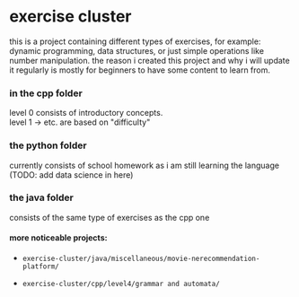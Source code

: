 # exercise cluster

this is a project containing different types of exercises, for example: dynamic programming, data structures, or just simple operations like number manipulation. the reason i created this project and why i will update it regularly is mostly for beginners to have some content to learn from. 

### in the cpp folder                                                                 
level 0 consists of introductory concepts.                                                      
level 1 -> etc. are based on "difficulty"

### the python folder 
currently consists of school homework as i am still learning the language
(TODO: add data science in here)

### the java folder 
consists of the same type of exercises as the cpp one

#### more noticeable projects:
- ```exercise-cluster/java/miscellaneous/movie-nerecommendation-platform/```

- ```exercise-cluster/cpp/level4/grammar and automata/```
